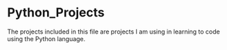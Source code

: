 # Python_Projects
The projects included in this file are projects I am using in learning to code using the Python language.
